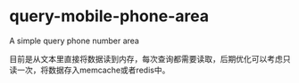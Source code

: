 # query-mobile-phone-area
A simple query phone number area


目前是从文本里直接将数据读到内存，每次查询都需要读取，后期优化可以考虑只读一次，将数据存入memcache或者redis中。
